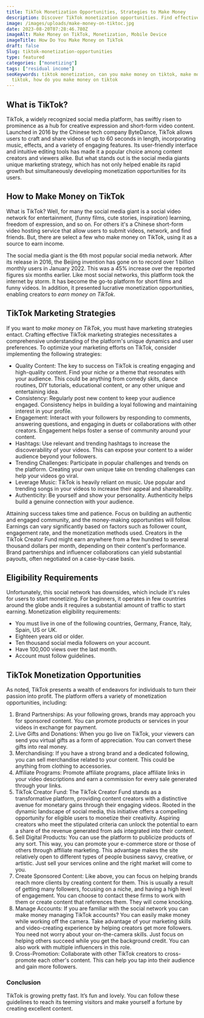 ```yaml
---
title: TikTok Monetization Opportunities, Strategies to Make Money
description: Discover TikTok monetization opportunities. Find effective strategies to make money on the social media platform.
image: /images/uploads/make-money-on-tiktoc.jpg
date: 2023-08-20T07:28:46.780Z
imageAlt: Make Money on TikTok, Monetization, Mobile Device
imageTitle: How Do You Make Money on TikTok
draft: false
Slug: tiktok-monetization-opportunities
type: featured
categories: ["monetizing"]
tags: ["residual income"]
seoKeywords: tiktok monetization, can you make money on tiktok, make money on
  tiktok, how do you make money on tiktok
---
```


## What is TikTok?

TikTok, a widely recognized social media platform, has swiftly risen to prominence as a hub for creative expression and short-form video content. Launched in 2016 by the Chinese tech company ByteDance, TikTok allows users to craft and share videos of up to 60 seconds in length, incorporating music, effects, and a variety of engaging features. Its user-friendly interface and intuitive editing tools has made it a popular choice among content creators and viewers alike. But what stands out is the social media giants unique marketing strategy, which has not only helped enable its rapid growth but simultaneously developing monetization opportunities for its users.

## How to Make Money on TikTok

What is TikTok? Well, for many the social media giant is a social video network for entertainment, (funny films, cute stories, inspiration) learning, freedom of expression, and so on. For others it's a Chinese short-form video hosting service that allow users to submit videos, network, and find friends. But, there are select a few who make money on TikTok, using it as a source to earn income.

The social media giant is the 6th most popular social media network. After its release in 2016, the Beijing invention has gone on to record over 1 billion monthly users in January 2022. This was a 45% increase over the reported figures six months earlier. Like most social networks, this platform took the internet by storm. It has become the go-to platform for short films and funny videos. In addition, it presented lucrative monetization opportunities, enabling creators to *earn money on TikTok*.

## TikTok Marketing Strategies

If you want to *make money on TikTok*, you must have marketing strategies entact. Crafting effective TikTok marketing strategies necessitates a comprehensive understanding of the platform's unique dynamics and user preferences. To optimize your marketing efforts on TikTok, consider implementing the following strategies:

* Quality Content: The key to success on TikTok is creating engaging and high-quality content. Find your niche or a theme that resonates with your audience. This could be anything from comedy skits, dance routines, DIY tutorials, educational content, or any other unique and entertaining idea.
* Consistency: Regularly post new content to keep your audience engaged. Consistency helps in building a loyal following and maintaining interest in your profile.
* Engagement: Interact with your followers by responding to comments, answering questions, and engaging in duets or collaborations with other creators. Engagement helps foster a sense of community around your content.
* Hashtags: Use relevant and trending hashtags to increase the discoverability of your videos. This can expose your content to a wider audience beyond your followers.
* Trending Challenges: Participate in popular challenges and trends on the platform. Creating your own unique take on trending challenges can help your videos go viral.
* Leverage Music: TikTok is heavily reliant on music. Use popular and trending songs in your videos to increase their appeal and shareability.
* Authenticity: Be yourself and show your personality. Authenticity helps build a genuine connection with your audience.

Attaining success takes time and patience. Focus on building an authentic and engaged community, and the money-making opportunities will follow. Earnings can vary significantly based on factors such as follower count, engagement rate, and the monetization methods used. Creators in the TikTok Creator Fund might earn anywhere from a few hundred to several thousand dollars per month, depending on their content's performance. Brand partnerships and influencer collaborations can yield substantial payouts, often negotiated on a case-by-case basis.

## Eligibility Requirements

Unfortunately, this social network has downsides, which include it's rules for users to start monetizing. For beginners, it operates in few countries around the globe ands it requires a substantial amount of traffic to start earning. Monetization eligibility requirements:

* You must live in one of the following countries, Germany, France, Italy, Spain, US or UK.
* Eighteen years old or older.
* Ten thousand social media followers on your account.
* Have 100,000 views over the last month.
* Account must follow guidelines.

## TikTok Monetization Opportunities

As noted, TikTok presents a wealth of endeavors for individuals to turn their passion into profit. The platform offers a variety of monetization opportunities, including:

1. Brand Partnerships: As your following grows, brands may approach you for sponsored content. You can promote products or services in your videos in exchange for payment.
2. Live Gifts and Donations: When you go live on TikTok, your viewers can send you virtual gifts as a form of appreciation. You can convert these gifts into real money.
3. Merchandising: If you have a strong brand and a dedicated following, you can sell merchandise related to your content. This could be anything from clothing to accessories.
4. Affiliate Programs: Promote affiliate programs, place affiliate links in your video descriptions and earn a commission for every sale generated through your links.
5. TikTok Creator Fund: The TikTok Creator Fund stands as a transformative platform, providing content creators with a distinctive avenue for monetary gains through their engaging videos. Rooted in the dynamic landscape of social media, this initiative offers a compelling opportunity for eligible users to monetize their creativity. Aspiring creators who meet the stipulated criteria can unlock the potential to earn a share of the revenue generated from ads integrated into their content.
6. Sell Digital Products: You can use the platform to publicize products of any sort. This way, you can promote your e-commerce store or those of others through affiliate marketing. This advantage makes the site relatively open to different types of people business savvy, creative, or artistic. Just sell your services online and the right market will come to you.
7. Create Sponsored Content: Like above, you can focus on helping brands reach more clients by creating content for them. This is usually a result of getting many followers, focusing on a niche, and having a high level of engagement. You can choose to contact these firms to work with them or create content that references them. They will come knocking.
8. Manage Accounts: If you are familiar with the social network you can make money managing TikTok accounts? You can easily make money while working off the camera. Take advantage of your marketing skills and video-creating experience by helping creators get more followers. You need not worry about your on-the-camera skills. Just focus on helping others succeed while you get the background credit. You can also work with multiple influencers in this role.
9. Cross-Promotion: Collaborate with other TikTok creators to cross-promote each other's content. This can help you tap into their audience and gain more followers.

### Conclusion

TikTok is growing pretty fast. It’s fun and lovely. You can follow these guidelines to reach its teeming visitors and make yourself a fortune by creating excellent content.
